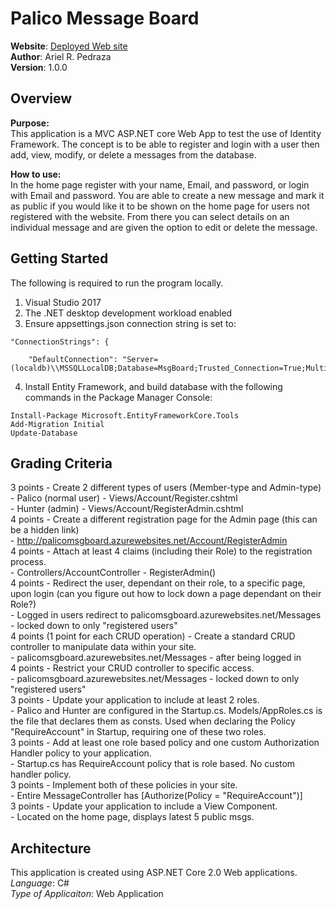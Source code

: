 # Palico Message Board

**Website**: [Deployed Web site](https://palicomsgboard.azurewebsites.net/) <br />
**Author**: Ariel R. Pedraza <br />
**Version**: 1.0.0

## Overview
<b>Purpose:</b><br />
This application is a MVC ASP.NET core Web App to test the use of Identity Framework. The concept is to be able to register and login with a user then add, view, modify, or delete a messages from the database. 

<b>How to use:</b><br />
In the home page register with your name, Email, and password, or login with Email and password. You are able to create a new message and mark it as public if you would like it to be shown on the home page for users not registered with the website. From there you can select details on an individual message and are given the option to edit or delete the message.

## Getting Started
The following is required to run the program locally.
1. Visual Studio 2017 
2. The .NET desktop development workload enabled
3. Ensure appsettings.json connection string is set to:
```
"ConnectionStrings": {

    "DefaultConnection": "Server=(localdb)\\MSSQLLocalDB;Database=MsgBoard;Trusted_Connection=True;MultipleActiveResultSets=true"
```
4. Install Entity Framework, and build database with the following commands in the Package Manager Console:
```
Install-Package Microsoft.EntityFrameworkCore.Tools
Add-Migration Initial
Update-Database
```

## Grading Criteria
3 points - Create 2 different types of users (Member-type and Admin-type)
<br />- Palico (normal user) - Views/Account/Register.cshtml
<br />- Hunter (admin) - Views/Account/RegisterAdmin.cshtml
<br />4 points - Create a different registration page for the Admin page (this can be a hidden link)
<br />- http://palicomsgboard.azurewebsites.net/Account/RegisterAdmin
<br />4 points - Attach at least 4 claims (including their Role) to the registration process.
<br />- Controllers/AccountController - RegisterAdmin()
<br />4 points - Redirect the user, dependant on their role, to a specific page, upon login (can you figure out how to lock down a page dependant on their Role?)
<br />- Logged in users redirect to palicomsgboard.azurewebsites.net/Messages - locked down to only "registered users"
<br />4 points (1 point for each CRUD operation) - Create a standard CRUD controller to manipulate data within your site.
<br />- palicomsgboard.azurewebsites.net/Messages - after being logged in
<br />4 points - Restrict your CRUD controller to specific access.
<br />- palicomsgboard.azurewebsites.net/Messages - locked down to only "registered users"
<br />3 points - Update your application to include at least 2 roles.
<br />- Palico and Hunter are configured in the Startup.cs. Models/AppRoles.cs is the file that declares them as consts. Used when declaring the Policy "RequireAccount" in Startup, requiring one of these two roles.
<br />3 points - Add at least one role based policy and one custom Authorization Handler policy to your application.
<br />- Startup.cs has RequireAccount policy that is role based. No custom handler policy.
<br />3 points - Implement both of these policies in your site.
<br />- Entire MessageController has [Authorize(Policy = "RequireAccount")]
<br />3 points - Update your application to include a View Component.
<br />- Located on the home page, displays latest 5 public msgs.


## Architecture
This application is created using ASP.NET Core 2.0 Web applications. <br />
*Language*: C# <br />
*Type of Applicaiton*: Web Application <br />
